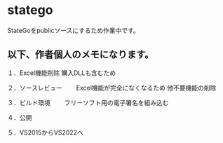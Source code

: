 # statego

StateGoをpublicソースにするため作業中です。

## 以下、作者個人のメモになります。

１．Excel機能削除
   購入DLLも含むため

２．ソースレビュー
　　Excel機能が完全になくなるため
    他不要機能の削除
  
３．ビルド環境
　　フリーソフト用の電子署名を組み込む　
  
４．公開

５．VS2015からVS2022へ





